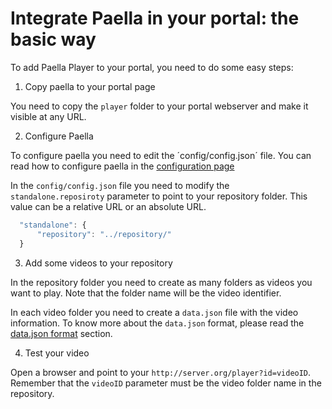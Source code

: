 ---
---

# Integrate Paella in your portal: the basic way

To add Paella Player to your portal, you need to do some easy steps:

1. Copy paella to your portal page

  You need to copy the `player` folder to your portal webserver and make it visible at any URL.

2. Configure Paella
  
  To configure paella you need to edit the ´config/config.json´ file. You can read how to configure paella
  in the [configuration page](configure.md)

  In the `config/config.json` file you need to modify the `standalone.reposiroty` parameter to point to your
  repository folder. This value can be a relative URL or an absolute URL.

  ```javascript
    "standalone": {
        "repository": "../repository/"
    }  
  ```

3. Add some videos to your repository

  In the repository folder you need to create as many folders as videos you want to play. Note that the folder
  name will be the video identifier.
  
  In each video folder you need to create a `data.json` file with the video information. To know more about
  the `data.json` format, please read the [data.json format](integrate_datajson.md) section.
  
4. Test your video

  Open a browser and point to your `http://server.org/player?id=videoID`. Remember that the `videoID` parameter
  must be the video folder name in the repository.
  
